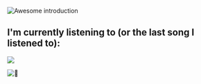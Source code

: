 ![Awesome introduction](https://i.kawaii.sh/3tgQU16.png)

## I'm currently listening to (or the last song I listened to):
<a href="https://listening-to-serverless.vercel.app/link/ghostwolfy/ffffff/e63946" target="_blank"><img src="https://listening-to-serverless.vercel.app/song/ghostwolfy/ffffff/e63946" /></a>

![:eyes:](https://komarev.com/ghpvc/?username=TheOnlyGhostwolf&color=green)
